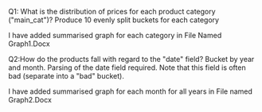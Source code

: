 Q1: What is the distribution of prices for each product category ("main_cat")?  Produce 10 evenly split buckets for each category</br>

I have added summarised graph for each category in File Named Graph1.Docx</br>

Q2:How do the products fall with regard to the "date" field?  Bucket by year and month.  Parsing of the date field required.  Note that this field is often bad (separate into a "bad" bucket). </br>

I have added summarised graph for each month for all years in File named Graph2.Docx</br>
